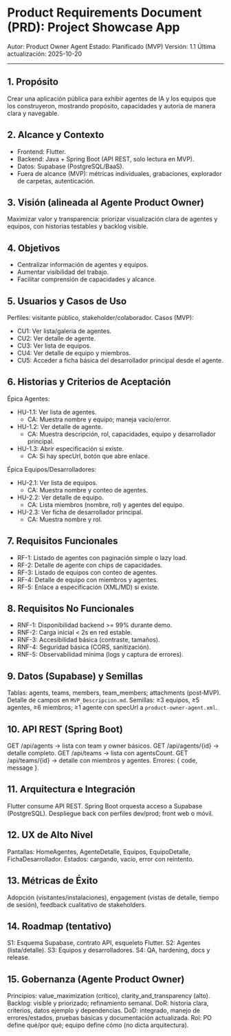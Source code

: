 # Product Requirements Document (PRD): Project Showcase App

Autor: Product Owner Agent
Estado: Planificado (MVP)
Versión: 1.1
Última actualización: 2025-10-20

---

## 1. Propósito
Crear una aplicación pública para exhibir agentes de IA y los equipos que los construyeron, mostrando propósito, capacidades y autoría de manera clara y navegable.

## 2. Alcance y Contexto
- Frontend: Flutter.
- Backend: Java + Spring Boot (API REST, solo lectura en MVP).
- Datos: Supabase (PostgreSQL/BaaS).
- Fuera de alcance (MVP): métricas individuales, grabaciones, explorador de carpetas, autenticación.

## 3. Visión (alineada al Agente Product Owner)
Maximizar valor y transparencia: priorizar visualización clara de agentes y equipos, con historias testables y backlog visible.

## 4. Objetivos
- Centralizar información de agentes y equipos.
- Aumentar visibilidad del trabajo.
- Facilitar comprensión de capacidades y alcance.

## 5. Usuarios y Casos de Uso
Perfiles: visitante público, stakeholder/colaborador.
Casos (MVP):
- CU1: Ver lista/galería de agentes.
- CU2: Ver detalle de agente.
- CU3: Ver lista de equipos.
- CU4: Ver detalle de equipo y miembros.
- CU5: Acceder a ficha básica del desarrollador principal desde el agente.

## 6. Historias y Criterios de Aceptación
Épica Agentes:
- HU-1.1: Ver lista de agentes.
  - CA: Muestra nombre y equipo; maneja vacío/error.
- HU-1.2: Ver detalle de agente.
  - CA: Muestra descripción, rol, capacidades, equipo y desarrollador principal.
- HU-1.3: Abrir especificación si existe.
  - CA: Si hay specUrl, botón que abre enlace.

Épica Equipos/Desarrolladores:
- HU-2.1: Ver lista de equipos.
  - CA: Muestra nombre y conteo de agentes.
- HU-2.2: Ver detalle de equipo.
  - CA: Lista miembros (nombre, rol) y agentes del equipo.
- HU-2.3: Ver ficha de desarrollador principal.
  - CA: Muestra nombre y rol.

## 7. Requisitos Funcionales
- RF-1: Listado de agentes con paginación simple o lazy load.
- RF-2: Detalle de agente con chips de capacidades.
- RF-3: Listado de equipos con conteo de agentes.
- RF-4: Detalle de equipo con miembros y agentes.
- RF-5: Enlace a especificación (XML/MD) si existe.

## 8. Requisitos No Funcionales
- RNF-1: Disponibilidad backend >= 99% durante demo.
- RNF-2: Carga inicial < 2s en red estable.
- RNF-3: Accesibilidad básica (contraste, tamaños).
- RNF-4: Seguridad básica (CORS, sanitización).
- RNF-5: Observabilidad mínima (logs y captura de errores).

## 9. Datos (Supabase) y Semillas
Tablas: agents, teams, members, team_members; attachments (post‑MVP). Detalle de campos en `MVP_Descripcion.md`.
Semillas: ≥3 equipos, ≥5 agentes, ≥6 miembros; ≥1 agente con specUrl a `product-owner-agent.xml`.

## 10. API REST (Spring Boot)
GET /api/agents → lista con team y owner básicos.
GET /api/agents/{id} → detalle completo.
GET /api/teams → lista con agentsCount.
GET /api/teams/{id} → detalle con miembros y agentes.
Errores: { code, message }.

## 11. Arquitectura e Integración
Flutter consume API REST. Spring Boot orquesta acceso a Supabase (PostgreSQL). Despliegue back con perfiles dev/prod; front web o móvil.

## 12. UX de Alto Nivel
Pantallas: HomeAgentes, AgenteDetalle, Equipos, EquipoDetalle, FichaDesarrollador. Estados: cargando, vacío, error con reintento.

## 13. Métricas de Éxito
Adopción (visitantes/instalaciones), engagement (vistas de detalle, tiempo de sesión), feedback cualitativo de stakeholders.

## 14. Roadmap (tentativo)
S1: Esquema Supabase, contrato API, esqueleto Flutter.
S2: Agentes (lista/detalle).
S3: Equipos y desarrolladores.
S4: QA, hardening, docs y release.

## 15. Gobernanza (Agente Product Owner)
Principios: value_maximization (crítico), clarity_and_transparency (alto).
Backlog: visible y priorizado; refinamiento semanal.
DoR: historia clara, criterios, datos ejemplo y dependencias.
DoD: integrado, manejo de errores/estados, pruebas básicas y documentación actualizada.
Rol: PO define qué/por qué; equipo define cómo (no dicta arquitectura).
